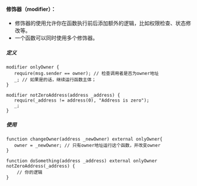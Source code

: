 #### 修饰器（modifier）：
- 修饰器的使用允许你在函数执行前后添加额外的逻辑，比如权限检查、状态修改等。
- 一个函数可以同时使用多个修饰器。

##### 定义
```
modifier onlyOwner {
   require(msg.sender == owner); // 检查调用者是否为owner地址
   _; // 如果是的话，继续运行函数主体；
}

modifier notZeroAddress(address _address) {
   require(_address != address(0), "Address is zero");
   _;
}
```

##### 使用
```
function changeOwner(address _newOwner) external onlyOwner{
   owner = _newOwner; // 只有owner地址运行这个函数，并改变owner
}

function doSomething(address _address) external onlyOwner notZeroAddress(_address) {
    // 你的逻辑
}
```